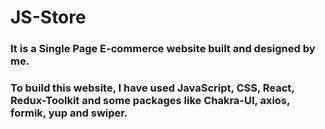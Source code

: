 # JS-Store
### It is a Single Page E-commerce website built and designed by me.
### To build this website, I have used JavaScript, CSS, React, Redux-Toolkit and some packages like Chakra-UI, axios, formik, yup and swiper.
